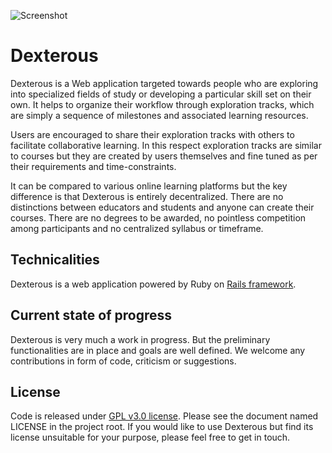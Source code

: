 ![Screenshot](http://i.imgur.com/qUwNIyL.png)

# Dexterous

Dexterous is a Web application targeted towards people who are exploring
into specialized fields of study or developing a particular skill set on
their own. It helps to organize their workflow through exploration tracks,
which are simply a sequence of milestones and associated learning resources.

Users are encouraged to share their exploration tracks with others to
facilitate collaborative learning. In this respect exploration tracks are
similar to courses but they are created by users themselves and fine tuned
as per their requirements and time-constraints.

It can be compared to various online learning platforms but the key difference
is that Dexterous is entirely decentralized. There are no distinctions
between educators and students and anyone can create their courses. There are
no degrees to be awarded, no pointless competition among participants and
no centralized syllabus or timeframe.

## Technicalities

Dexterous is a web application powered by Ruby on [Rails framework](http://rubyonrails.org/).

## Current state of progress

Dexterous is very much a work in progress. But the preliminary functionalities
are in place and goals are well defined. We welcome any contributions in form
of code, criticism or suggestions.

## License

Code is released under [GPL v3.0 license](https://www.gnu.org/copyleft/gpl.html).
Please see the document named LICENSE in the project root. If you would like to
use Dexterous but find its license unsuitable for your purpose, please
feel free to get in touch.
